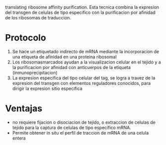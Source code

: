 translating ribosome affinity purification. Esta tecnica combina la expresion del transgen de celulas de tipo especifico con la purificacion por afinidad de los ribosomas de traduccion.

# Protocolo
1. Se hace un etiquetado indirecto de mRNA mediante la incorporacion de una etiqueta de afinidad en una proteina ribosomal
2. Los ribosomasmarcados ayudan a la visualizacion celular en el tejido y a la purificacion por afinidad con anticuerpos de la etiqueta (inmunoprecipitacion)
3. La expresion especifica del tipo celular del tag, se logra a travez de la expresion del transgen con elementos reguladores conocidos, para dirigir la expresion sitio especifica

# Ventajas
- no requiere fijacion o disociacion de tejido, o extraccion de celulas de tejido para la captura de celulas de tipo especifico mRNA. 
- Permite obtener in situ el perfil de traccion de mRNA de una celula entera